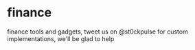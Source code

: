 finance
=======

finance tools and gadgets, tweet us on @st0ckpulse for custom implementations, we'll be glad to help 
